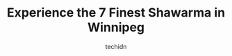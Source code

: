 ---
layout: ampstory
image: https://i0.wp.com/www.auto.or.id/wp-content/uploads/2023/06/sultans-shawarma-0-winnipeg-1686323084.jpeg?resize=640,853
author: techidn
featured: false
description: Winnipeg, Manitoba, Canada is a haven for Shawarma enthusiasts, boasting an impressive array of 7 top-notch establishments. Whether youre a seasoned connoisseur or simply curious to explore
title: Experience the 7 Finest Shawarma in Winnipeg
cover:
   title: Experience the 7 Finest Shawarma in Winnipeg
   subtitle: AUTO.OR.ID
   background: https://www.auto.or.id/wp-content/uploads/2023/06/sultans-shawarma-0-winnipeg-1686323084.jpeg

pages: 
 - layout: thirds
   top: <h1>#1 Les Saj Restaurant</h1>
   bottom: "<p>Quick filling meal. Decent prices. Lots of tables available but they are small. Tasty rice and chicken, lettuce was wilting, dessert was flaky, some extra foods and candy</p>"
   background: https://www.auto.or.id/wp-content/uploads/2023/06/sultans-shawarma-1-winnipeg-1686323085.jpeg
   backgroundblur: true
 - layout: thirds
   top: <h1>#2 Falafel place</h1>
   bottom: "<p>1101 Corydon Ave, Winnipeg, MB R3M 0Y8, Canada</p>"
   background: https://www.auto.or.id/wp-content/uploads/2023/06/sultans-shawarma-2-winnipeg-1686323085.jpeg
   cta:
      link: https://www.auto.or.id/experience-the-7-finest-shawarma-in-winnipeg/
      text: Experience the 7 Finest Shawarma in Winnipeg
 - layout: thirds
   top: <h1>#3 Friends Donair and Shawarma</h1>
   bottom: "<p>884 Notre Dame Ave, Winnipeg, MB R3E 0M7, Canada</p>"
   background: https://images.unsplash.com/photo-1572017932228-99087d0489c2?ixlib=rb-4.0.3&ixid=MnwxMjA3fDB8MHxwaG90by1wYWdlfHx8fGVufDB8fHx8&auto=format&fit=crop&w=640&h=853&q=80
   cta:
      link: https://www.auto.or.id/experience-the-7-finest-shawarma-in-winnipeg/
      text: Experience the 7 Finest Shawarma in Winnipeg
 - layout: thirds
   top: <h1>#4 Shawarma Khan</h1>
   bottom: "<p>225 McDermot Ave, Winnipeg, MB R3B 0S2, Canada</p>"
   background: https://images.unsplash.com/photo-1503736334956-4c8f8e92946d?ixlib=rb-4.0.3&ixid=MnwxMjA3fDB8MHxwaG90by1wYWdlfHx8fGVufDB8fHx8&auto=format&fit=crop&w=640&h=853&q=80
   cta:
      link: https://www.auto.or.id/experience-the-7-finest-shawarma-in-winnipeg/
      text: Experience the 7 Finest Shawarma in Winnipeg
 - layout: thirds
   top: <h1>#5 Kings Restaurant Middle Eastern Cuisine</h1>
   bottom: "<p>3326 Portage Ave, Winnipeg, MB R3J 0P7, Canada</p>"
   background: https://images.unsplash.com/photo-1504215680853-026ed2a45def?ixlib=rb-4.0.3&ixid=MnwxMjA3fDB8MHxwaG90by1wYWdlfHx8fGVufDB8fHx8&auto=format&fit=crop&w=640&h=853&q=80
   cta:
      link: https://www.auto.or.id/experience-the-7-finest-shawarma-in-winnipeg/
      text: Experience the 7 Finest Shawarma in Winnipeg
 - layout: thirds
   top: <h1>#6 Shawarma Xpress</h1>
   bottom: "<p>393 Portage Ave, Winnipeg, MB R3B 3H6, Canada</p>"
   background: https://images.unsplash.com/photo-1508051258-1607bf9363da?ixlib=rb-4.0.3&ixid=MnwxMjA3fDB8MHxwaG90by1wYWdlfHx8fGVufDB8fHx8&auto=format&fit=crop&w=640&h=853&q=80
   cta:
      link: https://www.auto.or.id/experience-the-7-finest-shawarma-in-winnipeg/
      text: Experience the 7 Finest Shawarma in Winnipeg
 - layout: thirds
   top: <h1>#7 Shawarma Khan</h1>
   bottom: "<p>2589 Pembina Hwy #70, Winnipeg, MB R3T 2H5, Canada</p>"
   background: https://images.unsplash.com/photo-1603745716263-84cfdb9f366d?ixlib=rb-4.0.3&ixid=MnwxMjA3fDB8MHxwaG90by1wYWdlfHx8fGVufDB8fHx8&auto=format&fit=crop&w=640&h=853&q=80
   cta:
      link: https://www.auto.or.id/experience-the-7-finest-shawarma-in-winnipeg/
      text: Experience the 7 Finest Shawarma in Winnipeg
 - layout: thirds
   middle: Continue reading...
   background: https://images.unsplash.com/photo-1575052159402-d23d4fab400c?ixlib=rb-4.0.3&ixid=MnwxMjA3fDB8MHxwaG90by1wYWdlfHx8fGVufDB8fHx8&auto=format&fit=crop&w=640&h=853&q=80
   cta:
      link: https://www.auto.or.id/experience-the-7-finest-shawarma-in-winnipeg/
      text: Experience the 7 Finest Shawarma in Winnipeg

---